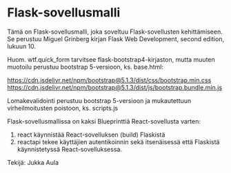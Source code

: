 Flask-sovellusmalli
===================

Tämä on Flask-sovellusmalli, joka soveltuu Flask-sovellusten kehittämiseen. Se perustuu Miguel Grinberg kirjan Flask Web Development, second edition, lukuun 10.

Huom. wtf.quick_form tarvitsee flask-bootstrap4-kirjaston, mutta muuten muotoilu perustuu
bootstrap 5-versioon, ks. base.html:

https://cdn.jsdelivr.net/npm/bootstrap@5.1.3/dist/css/bootstrap.min.css
https://cdn.jsdelivr.net/npm/bootstrap@5.1.3/dist/js/bootstrap.bundle.min.js

Lomakevalidointi perustuu bootstrap 5-versioon ja mukautettuun virheilmoitusten poistoon, ks.
scripts.js

Flask-sovellusmallissa on kaksi Blueprinttiä React-sovellusta varten:
1. react käynnistää React-sovelluksen (build) Flaskistä 
2. reactapi tekee käyttäjien autentikoinnin sekä itsenäisessä että
   Flaskistä käynnistetyssä React-sovelluksessa.

Tekijä: Jukka Aula